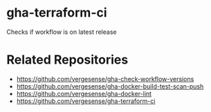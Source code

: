 # gha-terraform-ci
Checks if workflow is on latest release

# Related Repositories
- https://github.com/vergesense/gha-check-workflow-versions
- https://github.com/vergesense/gha-docker-build-test-scan-push
- https://github.com/vergesense/gha-docker-lint
- https://github.com/vergesense/gha-terraform-ci
